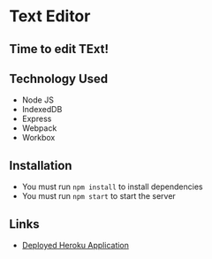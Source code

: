# Text Editor

## Time to edit TExt!

## Technology Used
- Node JS
- IndexedDB
- Express
- Webpack
- Workbox

## Installation
- You must run `npm install` to install dependencies
- You must run `npm start` to start the server

## Links
- [Deployed Heroku Application](https://git.heroku.com/ismo-text-editor.git)